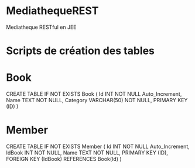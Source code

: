 # MediathequeREST
Mediatheque RESTful en JEE


# Scripts de création des tables

# Book
CREATE TABLE IF NOT EXISTS Book (
    Id INT NOT NULL Auto_Increment, 
    Name TEXT NOT NULL, 
    Category VARCHAR(50) NOT NULL, 
    PRIMARY KEY (ID)
)


# Member
CREATE TABLE IF NOT EXISTS Member (
    Id INT NOT NULL Auto_Increment, 
    IdBook INT NOT NULL, 
    Name TEXT NOT NULL, 
    PRIMARY KEY (ID), 
    FOREIGN KEY (IdBook) REFERENCES Book(Id)
)
